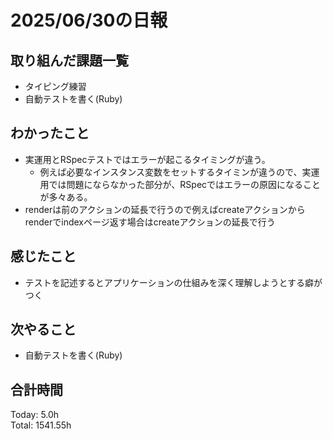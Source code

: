 # 2025/06/30の日報
## 取り組んだ課題一覧
* タイピング練習
* 自動テストを書く(Ruby)
## わかったこと 
* 実運用とRSpecテストではエラーが起こるタイミングが違う。
  * 例えば必要なインスタンス変数をセットするタイミンが違うので、実運用では問題にならなかった部分が、RSpecではエラーの原因になることが多々ある。
* renderは前のアクションの延長で行うので例えばcreateアクションからrenderでindexページ返す場合はcreateアクションの延長で行う 
## 感じたこと
* テストを記述するとアプリケーションの仕組みを深く理解しようとする癖がつく
## 次やること
* 自動テストを書く(Ruby)
##  合計時間 
Today: 5.0h<br>
Total: 1541.55h
